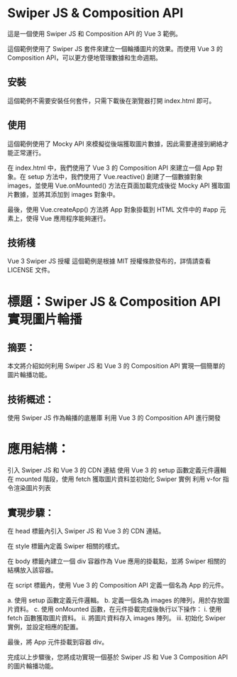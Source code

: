 # Swiper JS & Composition API
這是一個使用 Swiper JS 和 Composition API 的 Vue 3 範例。

這個範例使用了 Swiper JS 套件來建立一個輪播圖片的效果。而使用 Vue 3 的 Composition API，可以更方便地管理數據和生命週期。

## 安裝
這個範例不需要安裝任何套件，只需下載後在瀏覽器打開 index.html 即可。

## 使用
這個範例使用了 Mocky API 來模擬從後端獲取圖片數據，因此需要連接到網絡才能正常運行。

在 index.html 中，我們使用了 Vue 3 的 Composition API 來建立一個 App 對象。在 setup 方法中，我們使用了 Vue.reactive() 創建了一個數據對象 images，並使用 Vue.onMounted() 方法在頁面加載完成後從 Mocky API 獲取圖片數據，並將其添加到 images 對象中。

最後，使用 Vue.createApp() 方法將 App 對象掛載到 HTML 文件中的 #app 元素上，使得 Vue 應用程序能夠運行。

## 技術棧
Vue 3
Swiper JS
授權
這個範例是根據 MIT 授權條款發布的，詳情請查看 LICENSE 文件。






# 標題：Swiper JS & Composition API 實現圖片輪播

## 摘要：
本文將介紹如何利用 Swiper JS 和 Vue 3 的 Composition API 實現一個簡單的圖片輪播功能。

## 技術概述：

使用 Swiper JS 作為輪播的底層庫
利用 Vue 3 的 Composition API 進行開發

# 應用結構：

引入 Swiper JS 和 Vue 3 的 CDN 連結
使用 Vue 3 的 setup 函數定義元件邏輯
在 mounted 階段，使用 fetch 獲取圖片資料並初始化 Swiper 實例
利用 v-for 指令渲染圖片列表

## 實現步驟：

在 head 標籤內引入 Swiper JS 和 Vue 3 的 CDN 連結。

在 style 標籤內定義 Swiper 相關的樣式。

在 body 標籤內建立一個 div 容器作為 Vue 應用的掛載點，並將 Swiper 相關的結構放入該容器。

在 script 標籤內，使用 Vue 3 的 Composition API 定義一個名為 App 的元件。

a. 使用 setup 函數定義元件邏輯。
b. 定義一個名為 images 的陣列，用於存放圖片資料。
c. 使用 onMounted 函數，在元件掛載完成後執行以下操作：
i. 使用 fetch 函數獲取圖片資料。
ii. 將圖片資料存入 images 陣列。
iii. 初始化 Swiper 實例，並設定相應的配置。

最後，將 App 元件掛載到容器 div。

完成以上步驟後，您將成功實現一個基於 Swiper JS 和 Vue 3 Composition API 的圖片輪播功能。


